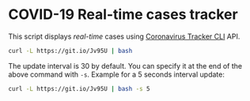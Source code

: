 # COVID-19 Real-time cases tracker
This script displays *real-time* cases using [Coronavirus Tracker CLI](https://github.com/sagarkarira/coronavirus-tracker-cli) API.

```bash
curl -L https://git.io/Jv95U | bash
```

The update interval is 30 by default. You can specify it at the end of the above command with `-s`. Example for a 5 seconds interval update:
```bash
curl -L https://git.io/Jv95U | bash -s 5
```
